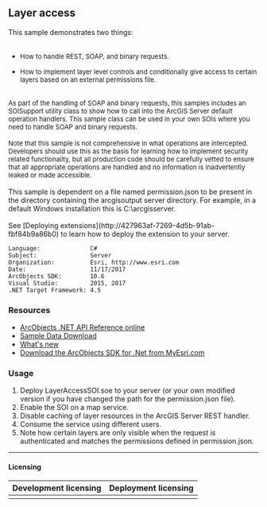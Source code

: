 ## Layer access

  <div xmlns="http://www.w3.org/1999/xhtml">This sample demonstrates two things:</div>
  <div xmlns="http://www.w3.org/1999/xhtml">
    <font size="2"></font> </div>

*   <font size="2">How to handle REST, SOAP, and binary requests.</font>

*   <font size="2">How to implement layer level controls and conditionally give access to certain layers based on an external permissions file.</font>

  <div xmlns="http://www.w3.org/1999/xhtml"> </div>
  <div xmlns="http://www.w3.org/1999/xhtml">
    <font size="2">As part of the handling of SOAP and binary requests, this samples includes an SOISupport utility class to show how to call into the ArcGIS Server default operation handlers. This sample class can be used in your own SOIs where you need to handle SOAP and binary requests.</font>
  </div>
  <div xmlns="http://www.w3.org/1999/xhtml">
    <font size="2"></font> </div>
  <div xmlns="http://www.w3.org/1999/xhtml">
    <font size="2">Note that this sample is not comprehensive in what operations are intercepted. </font>
    <font size="2">Developers should use this as the basis for learning how to implement security related functionality, but all production code should be carefully vetted to ensure that all appropriate operations are handled and no information is inadvertently leaked or made accessible.</font>
  </div>
  <div xmlns="http://www.w3.org/1999/xhtml"> </div>
  <div xmlns="http://www.w3.org/1999/xhtml">This sample is dependent on a file named permission.json to be present in the directory containing the arcgisoutput server directory. For example, in a default Windows installation this is C:\arcgisserver.</div>
  <div xmlns="http://www.w3.org/1999/xhtml"> </div>
  <div xmlns="http://www.w3.org/1999/xhtml">See [Deploying extensions](http://427963af-7269-4d5b-91ab-fbf84b9a86b0) to learn how to deploy the extension to your server.</div>  


<!-- TODO: Fill this section below with metadata about this sample-->
```
Language:              C#
Subject:               Server
Organization:          Esri, http://www.esri.com
Date:                  11/17/2017
ArcObjects SDK:        10.6
Visual Studio:         2015, 2017
.NET Target Framework: 4.5
```

### Resources

* [ArcObjects .NET API Reference online](http://desktop.arcgis.com/en/arcobjects/latest/net/webframe.htm)  
* [Sample Data Download](../../releases)  
* [What's new](http://desktop.arcgis.com/en/arcobjects/latest/net/webframe.htm#05247c04-bfd9-4e36-ae09-bc6e833c3b14.htm)  
* [Download the ArcObjects SDK for .Net from MyEsri.com](https://my.esri.com/)  

### Usage
1. Deploy LayerAccessSOI.soe to your server (or your own modified version if you have changed the path for the permission.json file).  
1. Enable the SOI on a map service.  
1. Disable caching of layer resources in the ArcGIS Server REST handler.  
1. Consume the service using different users.  
1. Note how certain layers are only visible when the request is authenticated and matches the permissions defined in permission.json.  









---------------------------------

#### Licensing  
| Development licensing | Deployment licensing | 
| ------------- | ------------- | 
|  |  |  


